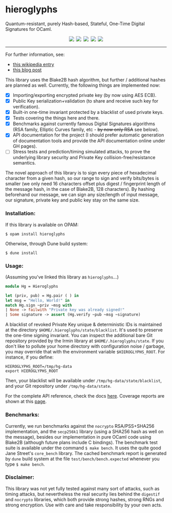# hieroglyphs

Quantum-resistant, purely Hash-based, Stateful, One-Time Digital Signatures for OCaml.

<div align="center">
<a style="margin: 0.1em;" href="https://travis-ci.com/marcoonroad/hieroglyphs">
<img src="https://img.shields.io/travis/com/marcoonroad/hieroglyphs.svg?logo=travis&style=flat-square"/></a>
<a style="margin: 0.1em;" href="https://coveralls.io/github/marcoonroad/hieroglyphs?branch=master">
<img src="https://img.shields.io/coveralls/github/marcoonroad/hieroglyphs.svg?style=flat-square"/></a>
<a style="margin: 0.1em;" href="https://github.com/marcoonroad/hieroglyphs/blob/master/LICENSE">
<img src="https://img.shields.io/github/license/marcoonroad/hieroglyphs.svg?style=flat-square"/></a>
<a style="margin: 0.1em;" href="https://github.com/marcoonroad/hieroglyphs/compare">
<img src="https://img.shields.io/badge/PRs-welcome-brightgreen.svg?style=flat-square&logo=github"/></a>
<a style="margin: 0.1em;" href="https://www.blockchain.com/btc/address/1PEpBFvkKQtSHj56dCGgDFQBwz45VpMTTQ">
<img src="https://img.shields.io/badge/donate-BTC-yellow.svg?logo=bitcoin&style=flat-square"/></a>
</div>

---

For further information, see:
- [this wikipedia entry](https://en.wikipedia.org/wiki/Hash-based_cryptography)
- [this blog post](https://blog.cryptographyengineering.com/2018/04/07/hash-based-signatures-an-illustrated-primer/)

This library uses the Blake2B hash algorithm, but further / additional hashes are
planned as well. Currently, the following things are implemented now:

- [x] Importing/exporting encrypted private key (by now using AES ECB).
- [x] Public Key serialization+validation (to share and receive such key for verification).
- [x] Built-in one-time invariant protected by a blacklist of used private keys.
- [x] Tests covering the things here and there.
- [x] Benchmarks against currently famous Digital Signatures algorithms (RSA family,
  Elliptic Curves family, etc - ~~by now only RSA~~ see below).
- [x] API documentation for the project (I should prefer automatic generation of
  documentation tools and provide the API documentation online under GH pages).
- [ ] Stress tests and prediction/timing simulated attacks, to prove the underlying
  library security and Private Key collision-free/resistance semantics.

The novel approach of this library is to sign every piece of hexadecimal character
from a given hash, so our range to sign and verify bits/bytes is smaller (we only
need 16 characters offset plus digest / fingerprint length of the message hash,
in the case of Blake2B, 128 characters). By hashing beforehand our message, we
can sign any size/length of input message, our signature, private key and public
key stay on the same size.


### Installation:

If this library is available on OPAM:

```shell
$ opam install hieroglyphs
```

Otherwise, through Dune build system:

```shell
$ dune install
```

### Usage:

(Assuming you've linked this library as `hieroglyphs`...)

```ocaml
module Hg = Hieroglyphs

let (priv, pub) = Hg.pair ( ) in
let msg = "Hello, World!" in
match Hg.sign ~priv ~msg with
| None -> failwith "Private key was already signed!"
| Some signature -> assert (Hg.verify ~pub ~msg ~signature)
```

A blacklist of revoked Private Key unique & deterministic IDs is maintained at
the directory `$HOME/.hieroglyphs/state/blacklist`. It's used to preserve the
one-time signing invariant. You can inspect the additional bare Git repository
provided by the Irmin library at `$HOME/.hieroglyphs/state`. If you don't like
to pollute your home directory with configuration noise / garbage, you may
override that with the environment variable `$HIEROGLYPHS_ROOT`. For instance,
if you define:

```shell
HIEROGLYPHS_ROOT=/tmp/hg-data
export HIEROGLYPHS_ROOT
```

Then, your blacklist will be available under `/tmp/hg-data/state/blacklist`, and
your Git repository under `/tmp/hg-data/state`.

For the complete API reference, check the docs
[here](https://marcoonroad.github.io/hieroglyphs/apiref/). Coverage reports are
shown at this [page](https://marcoonroad.github.io/hieroglyphs/coverage/).


### Benchmarks:

Currently, we run benchmarks against the `nocrypto` RSA/PSS+SHA256
implementation, and the `secp256k1` library (using a SHA256 hash as well on the
message), besides our implementation in pure OCaml code using Blake2B (although
future plans include C bindings). The benchmark test suite is available under
the command `$ make bench`. It uses the quite good Jane Street's `core_bench`
library. The cached benchmark report is generated by `dune` build system at the
file `test/bench/bench.expected` whenever you type `$ make bench`.


### Disclaimer:

This library was not yet fully tested against many sort of attacks, such as timing
attacks, but nevertheless the real security lies behind the `digestif` and `nocrypto`
libraries, which both provide strong hashes, strong RNGs and strong encryption. Use
with care and take responsibility by your own acts.
